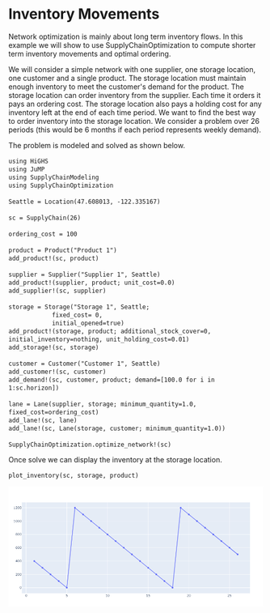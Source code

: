 # Inventory Movements
Network optimization is mainly about long term inventory flows. In this example we will show to use SupplyChainOptimization to compute shorter term inventory movements and optimal ordering.

We will consider a simple network with one supplier, one storage location, one customer and a single product. The storage location must maintain enough inventory to meet the customer's demand for the product. The storage location can order inventory from the supplier. Each time it orders it pays an ordering cost. The storage location also pays a holding cost for any inventory left at the end of each time period. We want to find the best way to order inventory into the storage location. We consider a problem over 26 periods (this would be 6 months if each period represents weekly demand).

The problem is modeled and solved as shown below.

```
using HiGHS
using JuMP
using SupplyChainModeling
using SupplyChainOptimization

Seattle = Location(47.608013, -122.335167)

sc = SupplyChain(26)

ordering_cost = 100

product = Product("Product 1")
add_product!(sc, product)

supplier = Supplier("Supplier 1", Seattle)
add_product!(supplier, product; unit_cost=0.0)
add_supplier!(sc, supplier)

storage = Storage("Storage 1", Seattle; 
            fixed_cost= 0, 
            initial_opened=true)
add_product!(storage, product; additional_stock_cover=0, initial_inventory=nothing, unit_holding_cost=0.01)
add_storage!(sc, storage)

customer = Customer("Customer 1", Seattle)
add_customer!(sc, customer)
add_demand!(sc, customer, product; demand=[100.0 for i in 1:sc.horizon])

lane = Lane(supplier, storage; minimum_quantity=1.0, fixed_cost=ordering_cost)
add_lane!(sc, lane)
add_lane!(sc, Lane(storage, customer; minimum_quantity=1.0))

SupplyChainOptimization.optimize_network!(sc)
```

Once solve we can display the inventory at the storage location.

```
plot_inventory(sc, storage, product)
```

![inventory_movements](./assets/inventory_movements.png)